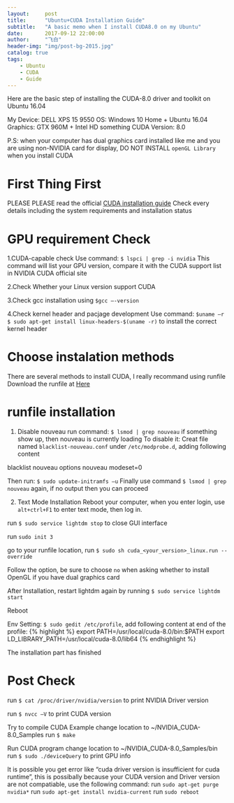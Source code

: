 ```yaml
---
layout:     post
title:      "Ubuntu+CUDA Installation Guide"
subtitle:   "A basic memo when I install CUDA8.0 on my Ubuntu"
date:       2017-09-12 22:00:00
author:     "飞白"
header-img: "img/post-bg-2015.jpg"
catalog: true
tags:
    - Ubuntu
    - CUDA
    - Guide
---
```


Here are the basic step of installing the CUDA-8.0 driver and toolkit on Ubuntu 16.04

My Device: DELL XPS 15 9550 
OS: Windows 10 Home + Ubuntu 16.04 
Graphics: GTX 960M + Intel HD something 
CUDA Version: 8.0

P.S: when your computer has dual graphics card installed like me and you are using non-NVIDIA card for display, DO NOT INSTALL `openGL Library` when you install CUDA



# First Thing First
PLEASE PLEASE read the official [CUDA installation guide](http://developer.download.nvidia.com/compute/cuda/7.5/Prod/docs/sidebar/CUDA_Installation_Guide_Linux.pdf)
Check every details including the system requirements and installation status


# GPU requirement Check

1.CUDA-capable check
Use command: 
`$ lspci | grep -i nvidia`
This command will list your GPU version, compare it with the CUDA support list in NVIDIA CUDA official site

2.Check Whether your Linux version support CUDA

3.Check gcc installation using `$gcc –-version`

4.Check kernel header and pacjage development
Use command:
`$uname –r`
`$ sudo apt-get install linux-headers-$(uname -r)`
to install the correct kernel header

# Choose instalation methods
There are several methods to install CUDA, I really recommand using runfile
Download the runfile at [Here](https://developer.nvidia.com/cuda-downloads)

# runfile installation
1. Disable nouveau
run command: `$ lsmod | grep nouveau` if something show up, then nouveau is currently loading
To disable it:
Creat file named `blacklist-nouveau.conf` under `/etc/modprobe.d`, adding following content

blacklist nouveau
options nouveau modeset=0

Then run: `$ sudo update-initramfs –u`
Finally use command `$ lsmod | grep nouveau` again, if no output then you can proceed

2. Text Mode Installation
Reboot your computer, when you enter login, use `alt+ctrl+F1` to enter text mode, then log in.

run `$ sudo service lightdm stop` to close GUI interface

run `sudo init 3`

go to your runfile location, run `$ sudo sh cuda_<your_version>_linux.run --override`

Follow the option, be sure to choose `no` when asking whether to install OpenGL if you have dual graphics card

After Installation, restart lightdm again by running `$ sudo service lightdm start`

Reboot

Env Setting: `$ sudo gedit /etc/profile`, add following content at end of the profile:
{% highlight %}
export PATH=/usr/local/cuda-8.0/bin:$PATH
export LD_LIBRARY_PATH=/usr/local/cuda-8.0/lib64
{% endhighlight %}

The installation part has finished

# Post Check
run `$ cat /proc/driver/nvidia/version` to print NVIDIA Driver version

run `$ nvcc –V` to print CUDA version

Try to compile CUDA Example
change location to ~/NVIDIA_CUDA-8.0_Samples
run `$ make`

Run CUDA program
change location to ~/NVIDIA_CUDA-8.0_Samples/bin
run `$ sudo ./deviceQuery` to print GPU info

It is possible you get error like “cuda driver version is insufficient for cuda runtime”, this is possibally because your CUDA version and Driver version are not compatiable, use the following command:
run `sudo apt-get purge nvidia*`
run `sudo apt-get install nvidia-current`
run `sudo reboot`
